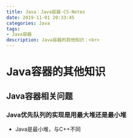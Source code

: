 ```yaml
---
title: Java：Java容器-CS-Notes
date: 2019-11-01 20:33:45
categories: Java
tags: 
- Java容器
description: Java容器的其他知识：<br>
---
```


# Java容器的其他知识

## Java容器相关问题
### Java优先队列的实现是用最大堆还是最小堆
- Java是最小堆，与C++不同

